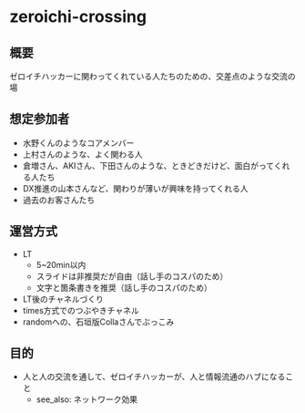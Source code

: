 # zeroichi-crossing
## 概要
ゼロイチハッカーに関わってくれている人たちのための、交差点のような交流の場

## 想定参加者
- 水野くんのようなコアメンバー
- 上村さんのような、よく関わる人
- 倉増さん、AKIさん、下田さんのような、ときどきだけど、面白がってくれる人たち
- DX推進の山本さんなど、関わりが薄いが興味を持ってくれる人
- 過去のお客さんたち

## 運営方式
- LT
  - 5~20min以内
  - スライドは非推奨だが自由（話し手のコスパのため）
  - 文字と箇条書きを推奨（話し手のコスパのため）
- LT後のチャネルづくり
- times方式でのつぶやきチャネル
- randomへの、石垣版Collaさんでぶっこみ

## 目的
- 人と人の交流を通して、ゼロイチハッカーが、人と情報流通のハブになること
  - see_also: ネットワーク効果


